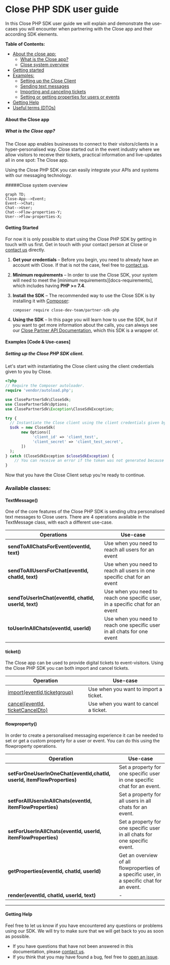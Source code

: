 # Close PHP SDK user guide
In this Close PHP SDK user guide we will explain and demonstrate the use-cases you will encounter when partnering with the Close app and their according SDK elements.

**Table of Contents:**    
  - [About the close app:](#about-the-close-app)
    - [What is the Close app?](#what-is-the-close-app)
    - [Close system overview](#close-system-overview)
  - [Getting started](#getting-started)
  - [Examples:](#examples)
    - [Setting up the Close Client](#setting-up-the-close-php-sdk-client)
    - [Sending text messages](#textmessage)
    - [Importing and canceling tickets](#import-tickets-using-the-close-app)
    - [Setting or getting properties for users or events](#flowproperty)
  - [Getting Help](#getting-help)
  - [Useful terms (DTOs)](#useful-terms)
  
#### About the Close app

##### What is the Close app?
The Close app enables businesses to connect to their visitors/clients in a hyper-personalised way. Close started out in the event industry where we allow visitors to receive their tickets, practical information and live-updates all in one spot: The Close app. 

Using the Close PHP SDK you can easily integrate your APIs and systems with our messaging technology. 

#####Close system overview
```mermaid
graph TD;
Close-App-->Event;
Event-->Chat;
Chat-->User;
Chat-->Flow-properties-Y;
User-->Flow-properties-X;
```
#### Getting Started

For now it is only possible to start using the Close PHP SDK by getting in touch with us first. Get in touch with your contact person at Close or [contact us][contact-us] directly. 

1. **Get your credentials** – Before you begin, you need to already have an account with Close. If that is not the case, feel free to [contact us][contact-us].
2. **Minimum requirements** – In order to use the Close SDK, your system will need to meet the [minimum requirements][docs-requirements], which includes having **PHP >= 7.4**.
3. **Install the SDK** – The recommended way to use the Close SDK is by installing it with [Composer][composer]:

   ```
   composer require close-dev-team/partner-sdk-php
   ```

4. **Using the SDK** – In this page you will learn how to use the SDK, but if you want to get more information about the calls, you can always see our [Close Partner API Documentation][partner-api-doc], which this SDK is a wrapper of.



#### Examples [Code & Use-cases]


##### Setting up the Close PHP SDK client.
Let's start with instantiating the Close client using the client credentials given to you by Close. 

```php
<?php
// Require the Composer autoloader.
require 'vendor/autoload.php';

use ClosePartnerSdk\CloseSdk;
use ClosePartnerSdk\Options;
use ClosePartnerSdk\Exception\CloseSdkException;

try {
  // Instantiate the Close client using the client credentials given by Close
  $sdk = new CloseSdk(
       new Options([
            'client_id' => 'client_test',
            'client_secret' => 'client_test_secret',
       ])
  );
} catch (CloseSdkException $closeSdkException) {
    // You can receive an error if the token was not generated because of invalid credentials
} 

```
Now that you have the Close Client setup you're ready to continue.

### Available classes:

#### TextMessage()
One of the core features of the Close PHP SDK is sending ultra personalised text messages to Close users. There are 4 operations available in the TextMessage class, with each a different use-case. 

| Operations | Use-case |
| -------- | ----------- |
|**sendToAllChatsForEvent(eventId, text)**| Use when you need to reach all users for an event|
|**sendToAllUsersForChat(eventId, chatId, text)**|Use when you need to reach all users in one specific chat for an event |
|**sendToUserInChat(eventId, chatId, userId, text)**|Use when you need to reach one specific user, in a specific chat for an event|
|**toUserInAllChats(eventId, userId)**|Use when you need to reach one specific user in all chats for one event|

#### ticket()
The Close app can be used to provide digital tickets to event-visitors. Using the Close PHP SDK you can both import and cancel tickets. 


| Operation | Use-case |
| -------- | ----------- |
|[import(eventId,ticketgroup)](/examples/ticket/import.md)| Use when you want to import a ticket.|
|[cancel(eventId, ticketCancelDto)](/examples/ticket/cancel.md)|Use when you want to cancel a ticket.|


#### flowproperty()
In order to create a personalised messaging experience it can be needed to set or get a custom property for a user or event. You can do this using the flowproperty operations.


| Operation | Use-case |
| -------- | ----------- |
|**setForOneUserInOneChat(eventId,chatId, userId, itemFlowProperties)**| Set a property for one specific user in one specific chat for an event.|
|**setForAllUsersInAllChats(eventId, itemFlowProperties)**|Set a property for all users in all chats for an event.|
|**setForUserInAllChats(eventId, userId, itemFlowProperties)**|Set a property for one specific user in all chats for one specific event.|
|**getProperties(eventId, chatId, userId)**|Get an overview of all flowproperties of a specific user, in a specific chat for an event.|
|**render(eventId, chatId, userId, text)**|-|

---
#### Getting Help

Feel free to let us know if you have encountered any questions or problems using our SDK. We will try to make sure that we will get back to you as soon as possible.

* If you have questions that have not been answered in this documentation, please [contact us][contact-us].
* If you think that you may have found a bug, feel free to [open an issue][open-issue].



[contact-us]: devteam@thecloseapp.com
[partner-api-doc]: https://partner.closeapi.nl/api/documentation
[apache-license]: https://www.apache.org/licenses/LICENSE-2.0
[PSR]: https://www.php-fig.org/psr/

[open-issue]: https://github.com/close-dev-team/partner-sdk-php/issues/new/choose
[open-pr]: https://github.com/close-dev-team/partner-sdk-php/compare

[the-close-app]: http://thecloseapp.com
[guzzle]: http://guzzlephp.org
[composer]: http://getcomposer.org

